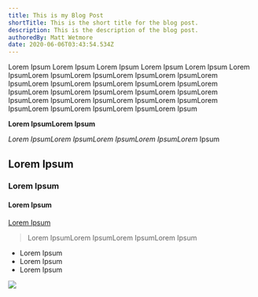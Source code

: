```yaml
---
title: This is my Blog Post
shortTitle: This is the short title for the blog post.
description: This is the description of the blog post.
authoredBy: Matt Wetmore
date: 2020-06-06T03:43:54.534Z
---
```

Lorem Ipsum Lorem Ipsum Lorem Ipsum Lorem Ipsum Lorem Ipsum Lorem IpsumLorem IpsumLorem IpsumLorem IpsumLorem IpsumLorem IpsumLorem IpsumLorem IpsumLorem IpsumLorem IpsumLorem IpsumLorem IpsumLorem IpsumLorem IpsumLorem IpsumLorem IpsumLorem IpsumLorem IpsumLorem IpsumLorem IpsumLorem IpsumLorem IpsumLorem IpsumLorem IpsumLorem Ipsum

**Lorem IpsumLorem Ipsum**

*Lorem IpsumLorem IpsumLorem IpsumLorem IpsumLorem* Ipsum

## Lorem Ipsum

### Lorem Ipsum

#### Lorem Ipsum

[Lorem Ipsum](google.com)

> Lorem IpsumLorem IpsumLorem IpsumLorem Ipsum

* Lorem Ipsum
* Lorem Ipsum
* Lorem Ipsum

![](/img/uploads/1929659_506874971912_6186_n.jpg)